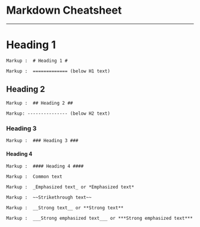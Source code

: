 # Markdown Cheatsheet<a name="TOP"></a>

---

# Heading 1

    Markup :  # Heading 1 #

    Markup :  ============= (below H1 text)

## Heading 2

    Markup :  ## Heading 2 ##

    Markup: --------------- (below H2 text)

### Heading 3

    Markup :  ### Heading 3 ###

#### Heading 4

    Markup :  #### Heading 4 ####

    Markup :  Common text

    Markup :  _Emphasized text_ or *Emphasized text*

    Markup :  ~~Strikethrough text~~

    Markup :  __Strong text__ or **Strong text**

    Markup :  ___Strong emphasized text___ or ***Strong emphasized text***
